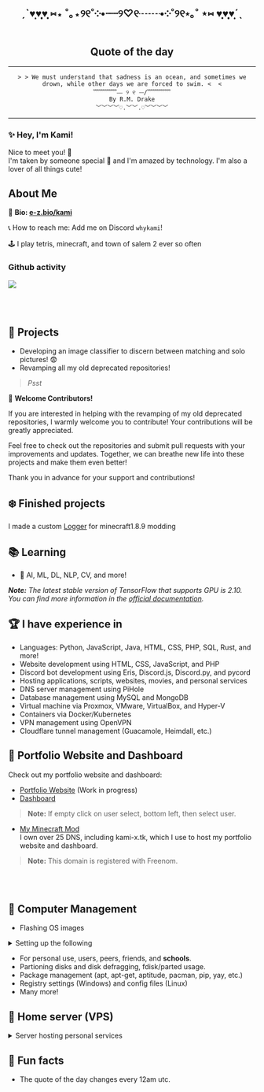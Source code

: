 <!-- # Portfolio -->

<!-- BEGIN: Do not modify the quote below -->
<div align="center">

<h2> ˏˋ♥̩͙♥̩̩̥͙♥̩̥̩ ⑅⋆ ˚｡⋆୨୧˚༶•┈┈୨♡୧┈┈•༶˚୨୧⋆｡˚ ⋆⑅ ♥̩̥̩♥̩̩̥͙♥̩͙ˊˎ</h2>
<h2>Quote of the day</h2>
<hr>

<pre><code>> > We must understand that sadness is an ocean, and sometimes we drown, while other days we are forced to swim. <  <
﹌﹌﹌﹌⎯⎯ ୨ ୧ ⎯⎯/﹌﹌﹌﹌
By R.M. Drake
﹀﹀﹀﹀♡.﹀﹀.♡﹀﹀﹀﹀
</code></pre>
<hr>
</div>
<!-- END: Do not modify the quote above -->

### ✨ Hey, I'm Kami! 
Nice to meet you! 👋<br>
I'm taken by someone special 💞 and I'm amazed by technology. I'm also a lover of all things cute! 

<h2>About Me</h2>

📖 **Bio: [e-z.bio/kami](https://e-z.bio/kami)**

📞 How to reach me: Add me on Discord `whykami`!


🕹️ I play tetris, minecraft, and town of salem 2 ever so often

### Github activity
![](https://github-readme-stats-one-bice.vercel.app/api?username=VlxtIykg&include_all_commits=true&show_icons=true&title_color=8a4eff&text_color=b36eff&icon_color=9c6eff&role=OWNER,ORGANIZATION_MEMBER)

<br><br>
## 🌱 Projects
- Developing an image classifier to discern between matching and solo pictures! 😨
- Revamping all my old deprecated repositories!

> _Psst_<br>

🌟 **Welcome Contributors!**

If you are interested in helping with the revamping of my old deprecated repositories, I warmly welcome you to contribute! Your contributions will be greatly appreciated.

Feel free to check out the repositories and submit pull requests with your improvements and updates. Together, we can breathe new life into these projects and make them even better!

Thank you in advance for your support and contributions!

## ❄️ Finished projects
I made a custom [Logger]() for minecraft1.8.9 modding
## 📚 Learning
- 🤖 AI, ML, DL, NLP, CV, and more!

_**Note:** The latest stable version of TensorFlow that supports GPU is 2.10. You can find more information in the [official documentation](https://www.tensorflow.org/install/pip)._ 

## 🏆 I have experience in
- Languages: Python, JavaScript, Java, HTML, CSS, PHP, SQL, Rust, and more!
- Website development using HTML, CSS, JavaScript, and PHP
- Discord bot development using  Eris, Discord.js, Discord.py, and pycord
- Hosting applications, scripts, websites, movies, and personal services
- DNS server management using PiHole
- Database management using MySQL and MongoDB
- Virtual machine via Proxmox, VMware, VirtualBox, and Hyper-V
- Containers via Docker/Kubernetes
- VPN management using OpenVPN
- Cloudflare tunnel management (Guacamole, Heimdall, etc.)



## 💫 Portfolio Website and Dashboard
Check out my portfolio website and dashboard:
- [Portfolio Website](https://kami-x.tk) (Work in progress)
- [Dashboard](https://heimdall.kami-x.tk)<br>
> **Note:** If empty click on user select, bottom left, then select user.<br>
- [My Minecraft Mod](https://sbu.kami-x.tk)<br>
I own over 25 DNS, including kami-x.tk, which I use to host my portfolio website and dashboard. 
> **Note:** This domain is registered with Freenom.

<!-- ![Traffic](images/traffic.png) -->

<br><br>
## 📁 Computer Management
- Flashing OS images

<details>
<summary>Setting up the following</summary><br>
- Installing and configuring operating systems <br>
- Installing and configuring drivers <br>
- Installing and configuring software <br>
- Installing and configuring hardware <br>
- Installing and configuring networks <br>
- Installing and configuring servers <br>
- Installing and configuring firewalls <br>
- Installing and configuring VPNs <br>
- Installing and configuring DNS servers <br>
</details>

- For personal use, users, peers, friends, and **schools**.
- Partioning disks and disk defragging, fdisk/parted usage.
- Package management (apt, apt-get, aptitude, pacman, pip, yay, etc.)
- Registry settings (Windows) and config files (Linux)
- Many more!


## 📁 Home server (VPS)
<details>
	<summary>Server hosting personal services</summary><br>
	
<ul>
	<li title="websites"><a href="#portfolio-website-and-dashboard">Website</a></li>
	<li title="scripts">Scripts</li>
	<li title="movies">Movies</li>
	<li title="pihole">PiHole</li>
	<li title="minecraft">Minecraft bot</li>
	<li title="nas"><div>
		<p title="(Down and deleted)">Personal NAS ❌</p>
	</div></li>
</ul>
</details>

## 🎉 Fun facts
- The quote of the day changes every 12am utc. <br>

